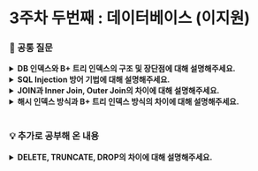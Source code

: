 # 3주차 두번째 : 데이터베이스 (이지원)

### 🎨 공통 질문
<details>
<summary><strong>DB 인덱스와 B+ 트리 인덱스의 구조 및 장단점에 대해 설명해주세요.</strong></summary>
<div markdown="1">
<ul>
<div>

### DB 인덱스

- 테이블을 처음부터 끝까지 검색하지 않고 인덱스를 검색하여 해당 자료의 테이블을 엑세스 하는 방법
    - ex) DB를 책으로 비유하면 데이터는 책의 내용, 데이터가 저장된 레코드의 주소는 index 목록에 있는 페이지 번호
- 항상 정렬된 상태를 유지하기 때문에 원하는 값을 검색하는데 빠르지만, 새로운 값을 추가하거나 삭제, 수정하는 경우에는 쿼리문 실행 속도가 느려짐
- 즉, 인덱스는 데이터의 저장 성능을 희생하고 그대신 데이터의 검색 속도를 높이는 기능

### B-Tree

- 이진트리를 확장해 하나의 노드가 가질 수 있는 자식 노드의 최대 숫자가 2보다 큰 균형 트리
- 노드 안의 데이터는 오름차순으로 정렬

### B+ 트리

- 인덱스에 자주 사용되는 자료구조
- B-Tree를 개선시킨 자료구조
- 모든 노드에 키와 값이 함께 저장되는 B-Tree와 달리 중간 노드에는 키만 저장하고 리프 노드에 키와 값을 함께 저장해 리프 노드끼리 LinkedList로 연결하는 방식
- 검색할 때 B-Tree는 모든 노드를 확인해야 하지만, B+ Tree는 데이터가 담긴 리프 노드끼리 연결되어 있기 때문에 연결 리스트로 조회 가능
</div>
</ul>
</div>
</details>
<details>
<summary><strong>SQL Injection 방어 기법에 대해 설명해주세요.</strong></summary>
<div markdown="1">
<ul>
<div>

### SQL Injection

- 공격자가 악의적인 의도를 갖는 SQL 구문을 삽입하여 데이터베이스를 비정상적으로 조작하는 코드 인젝션 공격 기법

### 방어 기법

1. input 값을 받을 때, 특수문자 여부 검사하기
2. SQL 서버 오류 발생 시, 해당하는 에러 메시지 감추기
3. Prepared Statement 구문 사용
    - Java에서 SQL 문을 실행하기 위한 인터페이스 중 하나로, 보안과 성능을 개선하는 역할
    - 쿼리문에서 전달인자 값을 `?`로 받는 것
</div>
</ul>
</div>
</details>
<details>
<summary><strong>JOIN과 Inner Join, Outer Join의 차이에 대해 설명해주세요.</strong></summary>
<div markdown="1">
<ul>
<div>

### JOIN

- 두 개 이상의 테이블을 묶어 하나의 결과를 만드는 것
- 두 테이블을 결합하는 연산

<img width="500" alt="join" src="https://github.com/user-attachments/assets/0d7d4f4c-eb5d-4aac-b05a-2fd97940e095" width="90%" height="100%">

### Inner Join

- 서로 연관된 내용만 검색하는 조인 방법
- A와 B에 대해 수행하는 것은 **A와 B의 교집합**

### Outer Join

- 한 쪽에는 데이터가 있고 한 쪽에는 데이터가 없는 경우, 데이터가 있는 쪽의 내용을 전부 출력하는 방법
- A와 B에 대해 수행하는 것은 **A와 B의 합집합**
- LEFT OUTER JOIN, RIGHT OUTER JOIN, FULL OUTER JOIN
</div>
</ul>
</div>
</details>
<details>
<summary><strong>해시 인덱스 방식과 B+ 트리 인덱스 방식의 차이에 대해 설명해주세요.</strong></summary>
<div markdown="1">
<ul>
<div>

### 해시 인덱스 방식

- 컬럼의 값으로 생성된 해시를 기반으로 인덱스 구현
- 시간복잡도가 $O(1)$이라 검색이 매우 빠름
- 동등 연산(=)에 특화된 자료구조로, 부등호(<,>)와 같은 연속적인 데이터를 위한 순차 검색이 불가능하기 때문에 사용에 적합하지 않음
    - ex) “나는”으로 시작하는 모든 데이터 검색하기 위한 쿼리문의 경우 인덱스의 혜택을 받지 못함

### B+ 트리 인덱스 방식

- 중간 노드에는 키만 저장하고 리프 노드에 키와 값을 함께 저장해 리프 노드끼리 LinkedList로 연결하는 방식
- 데이터가 담긴 리프 노드끼리 연결되어 있기 때문에 연결 리스트로 조회가 가능하고 순차 검색이 용이
</div>
</ul>
</div>
</details>
<br>

### 💡 추가로 공부해 온 내용
<details>
<summary><strong>DELETE, TRUNCATE, DROP의 차이에 대해 설명해주세요.</strong></summary>
<div markdown="1">
<ul>
<div>

![image](https://github.com/user-attachments/assets/79649387-5922-495a-b76d-397ab80ca297)

### DELETE

- 데이터는 지우지만 테이블 용량은 줄어들지 않고 원하는 데이터만 골라서 지우기 가능
- 비교적 처리 속도 느림
- 삭제 후 되돌릴 수 있음

### **TRUNCATE**

- 전체 데이터를 한번에 삭제하는 방식
- 테이블 용량이 줄어들고 인덱스 등도 삭제되지만 테이블은 삭제할 수 없음
- 삭제 후 되돌릴 수 없음

### **DROP**

- 테이블 자체를 완전히 삭제하는 방식(공간, 인덱스, 객체 모두 삭제)
- 삭제 후 되돌릴 수 없음
</div>
</ul>
</div>
</details>
